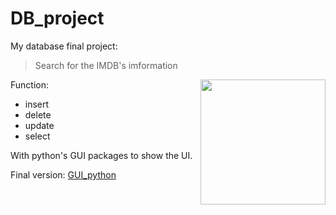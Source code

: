 # DB_project

My database final project:
  >Search for the IMDB's imformation
    
<div>
  Function:
  <img align="right" src="https://media.giphy.com/media/v1.Y2lkPTc5MGI3NjExZ2RtcWxrOXd3b25zYm04aTZ5OGE1Z3lsNzIycTNqbTE5OGx4M3drbyZlcD12MV9pbnRlcm5hbF9naWZfYnlfaWQmY3Q9cw/KCLXANhQaSANa95u26/giphy.gif" width="200"/>
</div>



  * insert
  * delete
  * update
  * select

With python's GUI packages to show the UI.

Final version: [GUI_python](GUI_python)
